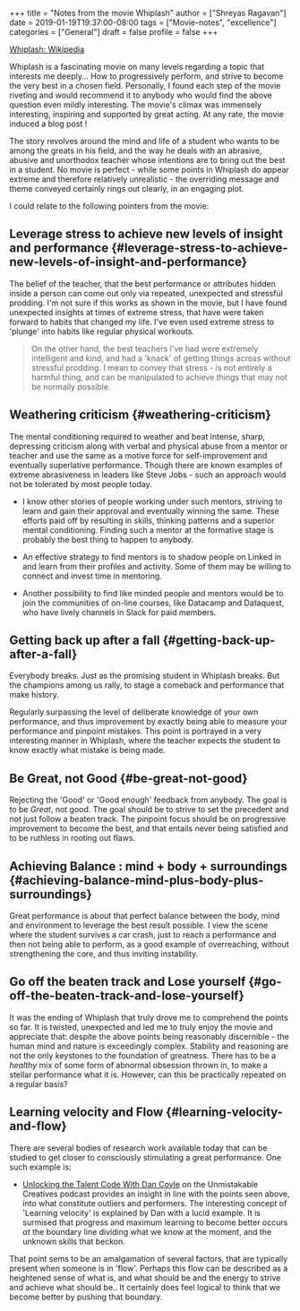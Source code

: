 +++
title = "Notes from the movie Whiplash"
author = ["Shreyas Ragavan"]
date = 2019-01-19T19:37:00-08:00
tags = ["Movie-notes", "excellence"]
categories = ["General"]
draft = false
profile = false
+++

[Whiplash: Wikipedia](https://en.m.wikipedia.org/wiki/Whiplash%5F%25282014%5Ffilm%2529)

Whiplash is a fascinating movie on many levels regarding a topic that interests me deeply... How to progressively perform, and strive to become the very best in a chosen field. Personally, I found each step of the movie riveting and would recommend it to anybody who would find the above question even mildly interesting. The movie's climax  was immensely interesting, inspiring and supported by great acting.  At any rate, the movie induced a blog post !

The story revolves around the mind and life of a student who wants to be among the greats in his field, and the way he deals with an abrasive, abusive and unorthodox teacher whose intentions are to bring out the best in a student. No movie is perfect - while some points in Whiplash do appear extreme and therefore relatively unrealistic - the overriding message and theme conveyed certainly rings out clearly, in an engaging plot.

I could relate to the following pointers from the movie:


## Leverage stress to achieve new levels of insight and performance {#leverage-stress-to-achieve-new-levels-of-insight-and-performance}

The belief of the teacher, that the best performance or attributes hidden inside a person can come out only via repeated, unexpected and  stressful prodding. I'm not sure if this works as shown in the movie, but I have found unexpected insights at times of extreme stress, that have were taken forward to habits that changed my life. I've even used extreme stress to 'plunge' into habits like regular physical workouts.

> On the other hand, the best teachers I've had were extremely intelligent and kind, and had a 'knack' of getting things across without stressful prodding. I mean to convey that stress - is not entirely a harmful thing, and can be manipulated to achieve things that may not be normally possible.


## Weathering criticism {#weathering-criticism}

The mental conditioning required to weather and beat intense, sharp, depressing
criticism along with verbal and physical abuse from a mentor or teacher and use
the same as a motive force for self-improvement and eventually superlative
performance. Though there are known examples of extreme abrasiveness in leaders
like Steve Jobs - such an approach would not be tolerated by most people today.

-   I know other stories of people working under such mentors,
    striving to learn and gain their approval and eventually winning
    the same. These efforts paid off by resulting in skills, thinking
    patterns and a superior mental conditioning. Finding such a mentor
    at the formative stage is probably the best thing to happen to
    anybody.

-   An effective strategy to find mentors is to shadow people on Linked in and learn from their profiles and activity. Some of them may be willing to connect and invest time in mentoring.

-   Another possibility to find like minded people and mentors would be to join the communities of on-line courses, like Datacamp and Dataquest, who have lively channels in Slack for paid members.


## Getting back up after a fall {#getting-back-up-after-a-fall}

Everybody breaks. Just as the promising student in Whiplash
breaks. But the champions among us rally, to stage a comeback and
performance that make history.

Regularly surpassing the level of deliberate knowledge of your own performance, and thus improvement by exactly being able to measure your performance and pinpoint mistakes. This point is portrayed in a very interesting manner in Whiplash, where the teacher expects the student to know exactly what mistake is being made.


## Be Great, not Good {#be-great-not-good}

Rejecting the 'Good' or 'Good enough' feedback from anybody. The goal is to be _Great_, not good. The goal should be to strive to set the precedent and not just follow a beaten track. The pinpoint focus should be on progressive improvement to become the best, and that entails never being satisfied and to be ruthless in rooting out flaws.


## Achieving Balance : mind + body + surroundings {#achieving-balance-mind-plus-body-plus-surroundings}

Great performance is about that perfect balance between the body, mind and environment to leverage the best result possible. I view the scene where the student survives a car crash, just to reach a performance and then not being able to perform, as a good example of overreaching, without strengthening the core, and thus inviting instability.


## Go off the beaten track and Lose yourself {#go-off-the-beaten-track-and-lose-yourself}

It was the ending of Whiplash that truly drove me to comprehend the points so far. It is twisted, unexpected and led me to truly enjoy the movie and appreciate that: despite the above points being reasonably discernible - the human mind and nature is exceedingly complex. Stability and reasoning are not the only keystones to the foundation of greatness. There has to be a _healthy_ mix of some form of abnormal obsession thrown in, to make a stellar performance what it is. However, can this be practically repeated on a regular basis?


## Learning velocity and Flow {#learning-velocity-and-flow}

There are several bodies of research work available today that can be studied to get closer to consciously stimulating a great performance. One such example is:

-   [Unlocking the Talent Code With Dan Coyle](https://unmistakablecreative.com/podcast/unlocking-the-talent-code-with-dan-coyle) on the Unmistakable
    Creatives podcast provides an insight in line with the points seen
    above, into what constitute outliers and performers. The interesting
    concept of 'Learning velocity' is explained by Dan with a lucid
    example. It is surmised that progress and maximum learning to become
    better occurs _at_ the boundary line dividing what we know at the
    moment, and the unknown skills that beckon.

That point sems to be an amalgamation of several factors, that are typically present when someone is in 'flow'. Perhaps this flow can be described as a heightened sense of what is, and what should be and the energy to strive and achieve what should be.. It certainly does feel logical to think that we become better by pushing that boundary.
